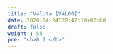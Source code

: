```yaml
---
title: "Valuta [VAL00]"
date: 2020-04-24T22:47:10+02:00
draft: false
weight : 55
pre: "<b>8.2 </b>"
---
```



